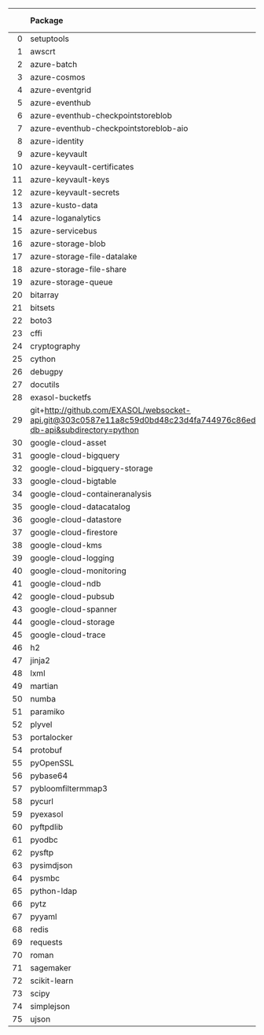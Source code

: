 <!-- markdown-link-check-disable -->

|    | Package                                                                                                                       | Version in 9.4.0     | Version in 9.5.0     | Status   |
|---:|:------------------------------------------------------------------------------------------------------------------------------|:---------------------|:---------------------|:---------|
|  0 | setuptools                                                                                                                    | 77.0.3               |                      | REMOVED  |
|  1 | awscrt                                                                                                                        | 0.20.9               | 0.20.9               |          |
|  2 | azure-batch                                                                                                                   | 14.2.0               | 14.2.0               |          |
|  3 | azure-cosmos                                                                                                                  | 4.6.0                | 4.6.0                |          |
|  4 | azure-eventgrid                                                                                                               | 4.19.0               | 4.19.0               |          |
|  5 | azure-eventhub                                                                                                                | 5.11.7               | 5.11.7               |          |
|  6 | azure-eventhub-checkpointstoreblob                                                                                            | 1.1.4                | 1.1.4                |          |
|  7 | azure-eventhub-checkpointstoreblob-aio                                                                                        | 1.1.4                | 1.1.4                |          |
|  8 | azure-identity                                                                                                                | 1.16.0               | 1.16.0               |          |
|  9 | azure-keyvault                                                                                                                | 4.2.0                | 4.2.0                |          |
| 10 | azure-keyvault-certificates                                                                                                   | 4.8.0                | 4.8.0                |          |
| 11 | azure-keyvault-keys                                                                                                           | 4.9.0                | 4.9.0                |          |
| 12 | azure-keyvault-secrets                                                                                                        | 4.8.0                | 4.8.0                |          |
| 13 | azure-kusto-data                                                                                                              | 4.4.0                | 4.4.0                |          |
| 14 | azure-loganalytics                                                                                                            | 0.1.1                | 0.1.1                |          |
| 15 | azure-servicebus                                                                                                              | 7.12.1               | 7.12.1               |          |
| 16 | azure-storage-blob                                                                                                            | 12.19.1              | 12.19.1              |          |
| 17 | azure-storage-file-datalake                                                                                                   | 12.14.0              | 12.14.0              |          |
| 18 | azure-storage-file-share                                                                                                      | 12.15.0              | 12.15.0              |          |
| 19 | azure-storage-queue                                                                                                           | 12.9.0               | 12.9.0               |          |
| 20 | bitarray                                                                                                                      | 2.9.2                | 2.9.2                |          |
| 21 | bitsets                                                                                                                       | 0.8.4                | 0.8.4                |          |
| 22 | boto3                                                                                                                         | 1.34.98              | 1.34.98              |          |
| 23 | cffi                                                                                                                          | 1.16.0               | 1.16.0               |          |
| 24 | cryptography                                                                                                                  | 42.0.6               | 42.0.6               |          |
| 25 | cython                                                                                                                        | 3.0.10               | 3.0.10               |          |
| 26 | debugpy                                                                                                                       | 1.8.1                | 1.8.1                |          |
| 27 | docutils                                                                                                                      | 0.21.2               | 0.21.2               |          |
| 28 | exasol-bucketfs                                                                                                               | 1.0.0                | 1.0.0                |          |
| 29 | git+http://github.com/EXASOL/websocket-api.git@303c0587e11a8c59d0bd48c23d4fa744976c86ed#egg=exasol-db-api&subdirectory=python | No version specified | No version specified |          |
| 30 | google-cloud-asset                                                                                                            | 3.26.1               | 3.26.1               |          |
| 31 | google-cloud-bigquery                                                                                                         | 3.21.0               | 3.21.0               |          |
| 32 | google-cloud-bigquery-storage                                                                                                 | 2.25.0               | 2.25.0               |          |
| 33 | google-cloud-bigtable                                                                                                         | 2.23.1               | 2.23.1               |          |
| 34 | google-cloud-containeranalysis                                                                                                | 2.14.3               | 2.14.3               |          |
| 35 | google-cloud-datacatalog                                                                                                      | 3.19.0               | 3.19.0               |          |
| 36 | google-cloud-datastore                                                                                                        | 2.19.0               | 2.19.0               |          |
| 37 | google-cloud-firestore                                                                                                        | 2.16.0               | 2.16.0               |          |
| 38 | google-cloud-kms                                                                                                              | 2.21.4               | 2.21.4               |          |
| 39 | google-cloud-logging                                                                                                          | 3.10.0               | 3.10.0               |          |
| 40 | google-cloud-monitoring                                                                                                       | 2.21.0               | 2.21.0               |          |
| 41 | google-cloud-ndb                                                                                                              | 2.3.1                | 2.3.1                |          |
| 42 | google-cloud-pubsub                                                                                                           | 2.21.1               | 2.21.1               |          |
| 43 | google-cloud-spanner                                                                                                          | 3.46.0               | 3.46.0               |          |
| 44 | google-cloud-storage                                                                                                          | 2.16.0               | 2.16.0               |          |
| 45 | google-cloud-trace                                                                                                            | 1.13.3               | 1.13.3               |          |
| 46 | h2                                                                                                                            | 4.1.0                | 4.1.0                |          |
| 47 | jinja2                                                                                                                        | 3.1.4                | 3.1.4                |          |
| 48 | lxml                                                                                                                          | 5.2.1                | 5.2.1                |          |
| 49 | martian                                                                                                                       | 2.0.post1            | 2.0.post1            |          |
| 50 | numba                                                                                                                         | 0.59.1               | 0.59.1               |          |
| 51 | paramiko                                                                                                                      | 3.4.0                | 3.4.0                |          |
| 52 | plyvel                                                                                                                        | 1.5.1                | 1.5.1                |          |
| 53 | portalocker                                                                                                                   | 3.1.1                | 3.1.1                |          |
| 54 | protobuf                                                                                                                      | 4.25.3               | 4.25.3               |          |
| 55 | pyOpenSSL                                                                                                                     | 24.1.0               | 24.1.0               |          |
| 56 | pybase64                                                                                                                      | 1.3.2                | 1.3.2                |          |
| 57 | pybloomfiltermmap3                                                                                                            | 0.5.7                | 0.5.7                |          |
| 58 | pycurl                                                                                                                        | 7.45.3               | 7.45.3               |          |
| 59 | pyexasol                                                                                                                      | 0.25.2               | 0.25.2               |          |
| 60 | pyftpdlib                                                                                                                     | 1.5.9                | 1.5.9                |          |
| 61 | pyodbc                                                                                                                        | 5.1.0                | 5.1.0                |          |
| 62 | pysftp                                                                                                                        | 0.2.9                | 0.2.9                |          |
| 63 | pysimdjson                                                                                                                    | 6.0.2                | 6.0.2                |          |
| 64 | pysmbc                                                                                                                        | 1.0.25.1             | 1.0.25.1             |          |
| 65 | python-ldap                                                                                                                   | 3.4.4                | 3.4.4                |          |
| 66 | pytz                                                                                                                          | 2024.1               | 2024.1               |          |
| 67 | pyyaml                                                                                                                        | 6.0.1                | 6.0.1                |          |
| 68 | redis                                                                                                                         | 5.0.4                | 5.0.4                |          |
| 69 | requests                                                                                                                      | 2.31.0               | 2.31.0               |          |
| 70 | roman                                                                                                                         | 4.2                  | 4.2                  |          |
| 71 | sagemaker                                                                                                                     | 2.218.1              | 2.218.1              |          |
| 72 | scikit-learn                                                                                                                  | 1.4.2                | 1.4.2                |          |
| 73 | scipy                                                                                                                         | 1.13.0               | 1.13.0               |          |
| 74 | simplejson                                                                                                                    | 3.19.2               | 3.19.2               |          |
| 75 | ujson                                                                                                                         | 5.9.0                | 5.9.0                |          |